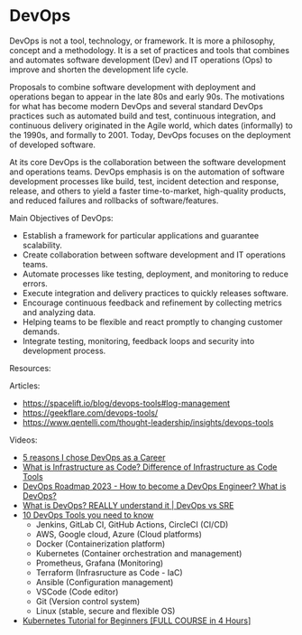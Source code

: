 
# DevOps

DevOps is not a tool, technology, or framework. It is more a philosophy, concept and a methodology. It is a set of practices and tools that combines and automates software development (Dev) and IT operations (Ops) to improve and shorten the development life cycle.

Proposals to combine software development with deployment and operations began to appear in the late 80s and early 90s. The motivations for what has become modern DevOps and several standard DevOps practices such as automated build and test, continuous integration, and continuous delivery originated in the Agile world, which dates (informally) to the 1990s, and formally to 2001. Today, DevOps focuses on the deployment of developed software.

At its core DevOps is the collaboration between the software development and operations teams. DevOps emphasis is on the automation of software development processes like build, test, incident detection and response, release, and others to yield a faster time-to-market, high-quality products, and reduced failures and rollbacks of software/features. 

Main Objectives of DevOps:

- Establish a framework for particular applications and guarantee scalability.
- Create collaboration between software development and IT operations teams.
- Automate processes like testing, deployment, and monitoring to reduce errors.
- Execute integration and delivery practices to quickly releases software.
- Encourage continuous feedback and refinement by collecting metrics and analyzing data.
- Helping teams to be flexible and react promptly to changing customer demands.
- Integrate testing, monitoring, feedback loops and security into development process.

Resources:

Articles:

- https://spacelift.io/blog/devops-tools#log-management
- https://geekflare.com/devops-tools/
- https://www.qentelli.com/thought-leadership/insights/devops-tools

Videos:

- [5 reasons I chose DevOps as a Career](https://www.youtube.com/watch?v=2NtiI0Ojczw&ab_channel=TechWorldwithNana)
- [What is Infrastructure as Code? Difference of Infrastructure as Code Tools](https://www.youtube.com/watch?v=POPP2WTJ8es&ab_channel=TechWorldwithNana)
- [DevOps Roadmap 2023 - How to become a DevOps Engineer? What is DevOps?](https://www.youtube.com/watch?v=9pZ2xmsSDdo&ab_channel=TechWorldwithNana)
- [What is DevOps? REALLY understand it | DevOps vs SRE](https://www.youtube.com/watch?v=0yWAtQ6wYNM&ab_channel=TechWorldwithNana)
- [10 DevOps Tools you need to know](https://www.youtube.com/watch?v=UMQGyeAnfFE&ab_channel=TechWorldwithNana)
    - Jenkins, GitLab CI, GitHub Actions, CircleCI (CI/CD)
    - AWS, Google cloud, Azure (Cloud platforms)
    - Docker (Containerization platform)
    - Kubernetes (Container orchestration and management)
    - Prometheus, Grafana (Monitoring)
    - Terraform (Infrasructure as Code - IaC)
    - Ansible (Configuration management)
    - VSCode (Code editor)
    - Git (Version control system)
    - Linux (stable, secure and flexible OS)
- [Kubernetes Tutorial for Beginners [FULL COURSE in 4 Hours]](https://www.youtube.com/watch?v=X48VuDVv0do)
